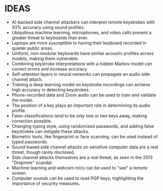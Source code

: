# IDEAS
* AI-backed side channel attackers can interpret remote keystrokes with 93% accuracy using sound profiles.
* Ubiquitous machine learning, microphones, and video calls present a greater threat to keyboards than ever.
* Laptops are more susceptible to having their keyboard recorded in quieter public areas.
* Uniform, non-modular keyboards have similar acoustic profiles across models, making them vulnerable.
* Combining keystroke interpretations with a hidden Markov model can correct errors and increase accuracy.
* Self-attention layers in neural networks can propagate an audio side channel attack.
* Training a deep learning model on keystroke recordings can achieve high accuracy in detecting keystrokes.
* Phone-recorded data and Zoom audio can be used to train and validate the model.
* The position of a key plays an important role in determining its audio profile.
* False-classifications tend to be only one or two keys away, making correction possible.
* Changing typing style, using randomized passwords, and adding false keystrokes can mitigate these attacks.
* Biometric tools, like fingerprint or face scanning, can be used instead of typed passwords.
* Sound-based side channel attacks on sensitive computer data are a real threat, though rarely disclosed.
* Side channel attacks themselves are a real threat, as seen in the 2013 "Dropmire" scandal.
* Machine learning and webcam mics can be used to "see" a remote screen.
* Computer sounds can be used to read PGP keys, highlighting the importance of security measures.
